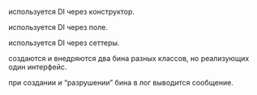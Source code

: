 используется DI через конструктор.

используется DI через поле.

используется DI через сеттеры.

создаются и внедряются два бина разных классов, но реализующих один интерфейс.

при создании и “разрушении” бина в лог выводится сообщение.
